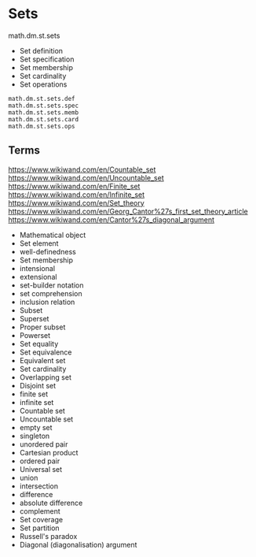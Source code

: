 # Sets
math.dm.st.sets

- Set definition
- Set specification
- Set membership
- Set cardinality
- Set operations

```
math.dm.st.sets.def
math.dm.st.sets.spec
math.dm.st.sets.memb
math.dm.st.sets.card
math.dm.st.sets.ops
```


## Terms

https://www.wikiwand.com/en/Countable_set
https://www.wikiwand.com/en/Uncountable_set
https://www.wikiwand.com/en/Finite_set
https://www.wikiwand.com/en/Infinite_set
https://www.wikiwand.com/en/Set_theory
https://www.wikiwand.com/en/Georg_Cantor%27s_first_set_theory_article
https://www.wikiwand.com/en/Cantor%27s_diagonal_argument


- Mathematical object
- Set element
- well-definedness
- Set membership
- intensional
- extensional
- set-builder notation
- set comprehension
- inclusion relation
- Subset
- Superset
- Proper subset
- Powerset
- Set equality
- Set equivalence
- Equivalent set
- Set cardinality
- Overlapping set
- Disjoint set
- finite set
- infinite set
- Countable set
- Uncountable set
- empty set
- singleton
- unordered pair
- Cartesian product
- ordered pair
- Universal set
- union
- intersection
- difference
- absolute difference
- complement
- Set coverage
- Set partition
- Russell's paradox
- Diagonal (diagonalisation) argument
